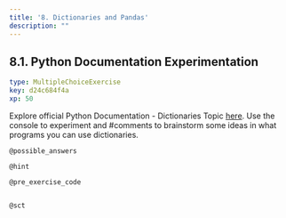 ```yaml
---
title: '8. Dictionaries and Pandas'
description: ""
---
```


## 8.1. Python Documentation Experimentation

```yaml
type: MultipleChoiceExercise
key: d24c684f4a
xp: 50
```

Explore official Python Documentation - Dictionaries Topic [here](https://docs.python.org/3/tutorial/datastructures.html#dictionaries). Use the console to experiment and #comments to brainstorm some ideas in what programs you can use dictionaries.

`@possible_answers`


`@hint`


`@pre_exercise_code`
```{python}

```

`@sct`
```{python}

```
